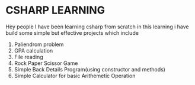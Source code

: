 # CSHARP LEARNING 
Hey people I have been learning csharp from scratch in this learning i have build some simple but effective projects which include
1. Paliendrom problem
2. GPA calculation
3. File reading
4. Rock Paper Scissor Game
5. Simple Back Details Program(using constructor and methods)
6. Simple Calculator for basic Arithemetic Operation